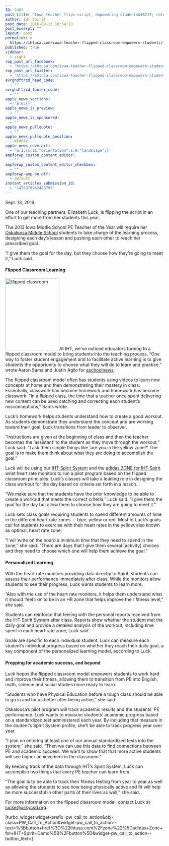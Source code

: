 ```yaml
---
ID: 2483
post_title: 'Iowa teacher flips script, empowering students&#8217; role within the classroom'
author: IHT Spirit
post_date: 2016-09-13 10:54:13
post_excerpt: ""
layout: post
permalink: >
  https://ihtusa.com/iowa-teacher-flipped-classroom-empowers-students/
published: true
sidebar:
  - right
rop_post_url_facebook:
  - 'https://ihtusa.com/iowa-teacher-flipped-classroom-empowers-students/?utm_source=ReviveOldPost&utm_medium=social&utm_campaign=ReviveOldPost'
rop_post_url_twitter:
  - 'https://ihtusa.com/iowa-teacher-flipped-classroom-empowers-students/?utm_source=ReviveOldPost&utm_medium=social&utm_campaign=ReviveOldPost'
avrghdftrcd_head_code:
  - ""
avrghdftrcd_footer_code:
  - ""
apple_news_sections:
  - 'a:0:{}'
apple_news_is_preview:
  - ""
apple_news_is_sponsored:
  - ""
apple_news_pullquote:
  - ""
apple_news_pullquote_position:
  - middle
apple_news_coverart:
  - 'a:1:{s:11:"orientation";s:9:"landscape";}'
ampforwp_custom_content_editor:
  - ""
ampforwp_custom_content_editor_checkbox:
  - ""
ampforwp-amp-on-off:
  - default
instant_articles_submission_id:
  - "1475370942483797"
---
```

<span style="font-weight: 400;">Sept. 13, 2016</span>

<span style="font-weight: 400;">One of our teaching partners, Elizabeth Luck, is flipping the script in an effort to get more from her students this year. </span>

<span style="font-weight: 400;">The 2013 Iowa Middle School PE Teacher of the Year will require her </span><a href="http://oskaloosa.k12.ia.us/oskaloosa-middle-school-"><span style="font-weight: 400;">Oskaloosa Middle School</span></a><span style="font-weight: 400;"> students to take charge of the learning process, designing each day’s lesson and pushing each other to reach her prescribed goal. </span>

<span style="font-weight: 400;">“I give them the goal for the day, but they choose how they’re going to meet it,” Luck said.</span><!--more-->
<h4><b>Flipped Classroom Learning </b></h4>
<span style="font-weight: 400;"><a href="https://ihtusa.com/wp-content/uploads/2016/07/605_LUCK_BETSY.jpg"><img class="alignright size-full wp-image-2255" src="https://ihtusa.com/wp-content/uploads/2016/07/605_LUCK_BETSY.jpg" alt="flipped classroom" width="172" height="228" /></a>At IHT, we’ve noticed educators turning to a flipped classroom model to bring students into the teaching process. “One way to foster student engagement and to facilitate active learning is to give students the opportunity to choose what they will do to learn and practice,” wrote Aaron Sams and Justin Agilo for </span><a href="http://www.eschoolnews.com/2016/08/15/3-ways-the-flipped-classroom-leads-to-better-subject-mastery/2/?all"><span style="font-weight: 400;">eschoolnews</span></a><span style="font-weight: 400;">. </span>

<span style="font-weight: 400;">The flipped classroom model often has students using videos to learn new concepts at home and then demonstrating their mastery in class. Essentially, classwork has become homework and homework has become classwork. “In a flipped class, the time that a teacher once spent delivering new content can be used catching and correcting each student’s misconceptions,” Sams wrote.</span>

<span style="font-weight: 400;">Luck’s homework helps students understand how to create a good workout. As students demonstrate they understand the concept and are working toward their goal, Luck transitions from leader to observer.</span>

<span style="font-weight: 400;">“Instructions are given at the beginning of class and then the teacher becomes the ‘assistant’ to the student as they move through the workout,” Luck said. "I ask them simple things like 'are you in the yellow zone?' The goal is to make them think about what they are doing to accomplish the goal."</span>

<span style="font-weight: 400;">Luck will be using our </span><a href="http://www.ihtusa.com/spirit-system"><span style="font-weight: 400;">IHT Spirit System</span></a><span style="font-weight: 400;"> and the </span><a href="http://www.ihtusa.com/zone"><span style="font-weight: 400;">adidas ZONE for IHT Spirit</span></a><span style="font-weight: 400;"> wrist heart rate monitors to run a pilot program based on the flipped classroom principles. Luck’s classes will take a leading role in designing the class workout for the day based on criteria set forth in a lesson. </span>

<span style="font-weight: 400;">“</span><span style="font-weight: 400;">We make sure that the students have the prior knowledge to be able to create a workout that meets the correct criteria,” Luck said. “I give them the goal for the day but allow them to choose how they are going to meet it.”</span>

<span style="font-weight: 400;">Luck sets class goals requiring students to spend different amounts of time in the different heart rate zones -- blue, yellow or red. Most of Luck’s goals call for students to exercise with their heart rates in the yellow, also known as optimal, heart rate zone.</span>

<span style="font-weight: 400;">“I will write on the board a minimum time that they need to spend in the zone,” she said. “There are days that I give them several [activity] choices and they need to choose which one will help them achieve the goal.”</span>
<h4><b>Personalized Learning</b></h4>
<span style="font-weight: 400;">With the heart rate monitors providing data directly to Spirit, students can assess their performance immediately after class. While the monitors allow students to see their progress, Luck wants students to learn more. </span>

<span style="font-weight: 400;"> “Also with the use of the heart rate monitors, it helps them understand what it should ‘feel like’ to be in an HR zone that helps improve their fitness level,” she said.</span>

<span style="font-weight: 400;">Students can reinforce that feeling with the personal reports received from the IHT Spirit System after class. Reports show whether the student met the daily goal and provide a detailed analysis of the workout, including time spent in each heart rate zone, Luck said.</span>

<span style="font-weight: 400;">Goals are specific to each individual student. Luck can measure each student’s individual progress based on whether they reach their daily goal, a key component of the personalized learning model, according to Luck.</span>
<h4><b>Prepping for academic success, and beyond</b></h4>
<span style="font-weight: 400;">Luck hopes the flipped classroom model empowers students to work hard and improve their fitness, allowing them to transition from PE into English, math, science and social studies more ready to learn. </span>

<span style="font-weight: 400;">“</span><span style="font-weight: 400;">Students who have Physical Education before a tough class should be able to go in and focus better after being active,” she said.</span>

<span style="font-weight: 400;">Oskaloosa’s pilot program will track academic results and the students’ PE performance. Luck wants to measure students’ academic progress based on a standardized test administered each year. By including that measure in the student’s Spirit System profile, she’ll be able to track progress year over year.</span>

<span style="font-weight: 400;">“I plan on entering at least one of our annual standardized tests into the system,” she said. “Then we can use this data to find connections between PE and academic success. We want to show that that more active students will see higher achievement in the classroom.”</span>

<span style="font-weight: 400;">By keeping track of the data through IHT’s Spirit System, Luck can accomplish two things that every PE teacher can learn from.</span>

<span style="font-weight: 400;">“</span><span style="font-weight: 400;">The goal is to be able to track their fitness testing from year to year as well as allowing the students to see how being physically active and fit will help be more successful in other parts of their lives as well,” she said.</span>

<span style="font-weight: 400;">For more information on the flipped classroom model, contact Luck at <a href="mailto: lucke@oskycsd.org" target="_blank" rel="noopener noreferrer">lucke@oskycsd.org</a>.</span>

[turbo_widget widget-prefix=pw_call_to_action&obj-class=PW_Call_To_Action&widget-pw_call_to_action--text=%5Bbutton+href%3D%22ihtusa.com%2Fzone%22%5Dadidas+Zone+for+IHT+Spirit+Demo%5B%2Fbutton%5D&widget-pw_call_to_action--button_text=]

&nbsp;

&nbsp;

&nbsp;

&nbsp;

&nbsp;